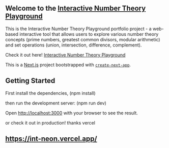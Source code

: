 ## Welcome to the [Interactive Number Theory Playground](https://int-neon.vercel.app/)

This is the Interactive Number Theory Playground portfolio project - a web-based interactive tool that allows users to explore various number theory concepts 
(prime numbers, greatest common divisors, modular arithmetic) and set operations (union, intersection, difference, complement).

Check it out here! [Interactive Number Theory Playground](https://int-neon.vercel.app/)

This is a [Next.js](https://nextjs.org/) project bootstrapped with [`create-next-app`](https://github.com/vercel/next.js/tree/canary/packages/create-next-app).

## Getting Started

First install the dependencies,
(npm install)

then run the development server:
(npm run dev)

Open [http://localhost:3000](http://localhost:3000) with your browser to see the result.

or check it out in production! thanks vercel

## https://int-neon.vercel.app/
